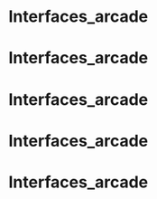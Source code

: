# Interfaces_arcade
# Interfaces_arcade
# Interfaces_arcade
# Interfaces_arcade
# Interfaces_arcade
